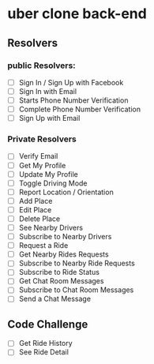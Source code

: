 # uber clone back-end

## Resolvers

### public Resolvers:

- [ ] Sign In / Sign Up with Facebook
- [ ] Sign In with Email
- [ ] Starts Phone Number Verification
- [ ] Complete Phone Number Verification
- [ ] Sign Up with Email

### Private Resolvers

- [ ] Verify Email
- [ ] Get My Profile
- [ ] Update My Profile
- [ ] Toggle Driving Mode
- [ ] Report Location / Orientation
- [ ] Add Place
- [ ] Edit Place
- [ ] Delete Place
- [ ] See Nearby Drivers
- [ ] Subscribe to Nearby Drivers
- [ ] Request a Ride
- [ ] Get Nearby Rides Requests
- [ ] Subscribe to Nearby Ride Requests
- [ ] Subscribe to Ride Status
- [ ] Get Chat Room Messages
- [ ] Subscribe to Chat Room Messages
- [ ] Send a Chat Message

## Code Challenge

- [ ] Get Ride History
- [ ] See Ride Detail